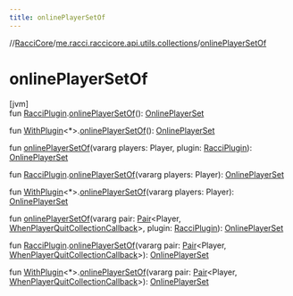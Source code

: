 ```yaml
---
title: onlinePlayerSetOf
---
```

//[RacciCore](../../index.html)/[me.racci.raccicore.api.utils.collections](index.html)/[onlinePlayerSetOf](online-player-set-of.html)



# onlinePlayerSetOf



[jvm]\
fun [RacciPlugin](../me.racci.raccicore.api.plugin/-racci-plugin/index.html).[onlinePlayerSetOf](online-player-set-of.html)(): [OnlinePlayerSet](-online-player-set/index.html)

fun [WithPlugin](../me.racci.raccicore.api.extensions/-with-plugin/index.html)&lt;*&gt;.[onlinePlayerSetOf](online-player-set-of.html)(): [OnlinePlayerSet](-online-player-set/index.html)

fun [onlinePlayerSetOf](online-player-set-of.html)(vararg players: Player, plugin: [RacciPlugin](../me.racci.raccicore.api.plugin/-racci-plugin/index.html)): [OnlinePlayerSet](-online-player-set/index.html)

fun [RacciPlugin](../me.racci.raccicore.api.plugin/-racci-plugin/index.html).[onlinePlayerSetOf](online-player-set-of.html)(vararg players: Player): [OnlinePlayerSet](-online-player-set/index.html)

fun [WithPlugin](../me.racci.raccicore.api.extensions/-with-plugin/index.html)&lt;*&gt;.[onlinePlayerSetOf](online-player-set-of.html)(vararg players: Player): [OnlinePlayerSet](-online-player-set/index.html)

fun [onlinePlayerSetOf](online-player-set-of.html)(vararg pair: [Pair](https://kotlinlang.org/api/latest/jvm/stdlib/kotlin/-pair/index.html)&lt;Player, [WhenPlayerQuitCollectionCallback](index.html#-1583039622%2FClasslikes%2F863300109)&gt;, plugin: [RacciPlugin](../me.racci.raccicore.api.plugin/-racci-plugin/index.html)): [OnlinePlayerSet](-online-player-set/index.html)

fun [RacciPlugin](../me.racci.raccicore.api.plugin/-racci-plugin/index.html).[onlinePlayerSetOf](online-player-set-of.html)(vararg pair: [Pair](https://kotlinlang.org/api/latest/jvm/stdlib/kotlin/-pair/index.html)&lt;Player, [WhenPlayerQuitCollectionCallback](index.html#-1583039622%2FClasslikes%2F863300109)&gt;): [OnlinePlayerSet](-online-player-set/index.html)

fun [WithPlugin](../me.racci.raccicore.api.extensions/-with-plugin/index.html)&lt;*&gt;.[onlinePlayerSetOf](online-player-set-of.html)(vararg pair: [Pair](https://kotlinlang.org/api/latest/jvm/stdlib/kotlin/-pair/index.html)&lt;Player, [WhenPlayerQuitCollectionCallback](index.html#-1583039622%2FClasslikes%2F863300109)&gt;): [OnlinePlayerSet](-online-player-set/index.html)




